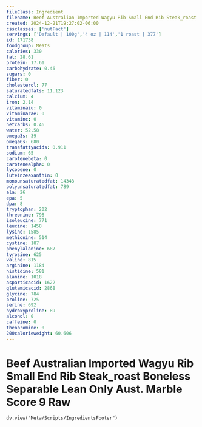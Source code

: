```yaml
---
fileClass: Ingredient
filename: Beef Australian Imported Wagyu Rib Small End Rib Steak_roast Boneless Separable Lean Only Aust. Marble Score 9 Raw
created: 2024-12-21T19:27:02-06:00
cssclasses: ['nutFact']
servings: ['Default | 100g','4 oz | 114','1 roast | 377']
id: 171738
foodgroup: Meats
calories: 330
fat: 28.61
protein: 17.61
carbohydrate: 0.46
sugars: 0
fiber: 0
cholesterol: 77
saturatedfats: 11.123
calcium: 4
iron: 2.14
vitaminaiu: 0
vitaminarae: 0
vitaminc: 0
netcarbs: 0.46
water: 52.58
omega3s: 39
omega6s: 680
transfattyacids: 0.911
sodium: 65
carotenebeta: 0
carotenealpha: 0
lycopene: 0
luteinzeaxanthin: 0
monounsaturatedfat: 14343
polyunsaturatedfat: 789
ala: 26
epa: 5
dpa: 8
tryptophan: 202
threonine: 798
isoleucine: 771
leucine: 1458
lysine: 1585
methionine: 514
cystine: 187
phenylalanine: 687
tyrosine: 625
valine: 815
arginine: 1184
histidine: 581
alanine: 1018
asparticacid: 1622
glutamicacid: 2868
glycine: 784
proline: 725
serine: 692
hydroxyproline: 89
alcohol: 0
caffeine: 0
theobromine: 0
200calorieweight: 60.606
---
```


# Beef Australian Imported Wagyu Rib Small End Rib Steak_roast Boneless Separable Lean Only Aust. Marble Score 9 Raw

```dataviewjs
dv.view("Meta/Scripts/IngredientsFooter")
```
